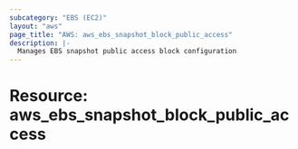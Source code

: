```yaml
---
subcategory: "EBS (EC2)"
layout: "aws"
page_title: "AWS: aws_ebs_snapshot_block_public_access"
description: |-
  Manages EBS snapshot public access block configuration
---
```


# Resource: aws_ebs_snapshot_block_public_access
